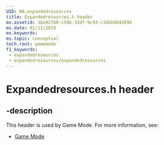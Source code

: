 ```yaml
---
UID: NA:expandedresources
title: Expandedresources.h header
ms.assetid: 38a92760-c59b-33df-9c93-c34bb0842696
ms.date: 01/11/2019
ms.keywords: 
ms.topic: conceptual
tech.root: gamemode
f1_keywords:
 - expandedresources
 - expandedresources/expandedresources
---
```


# Expandedresources.h header


## -description

This header is used by Game Mode. For more information, see:

- [Game Mode](../_gamemode/index.md)

